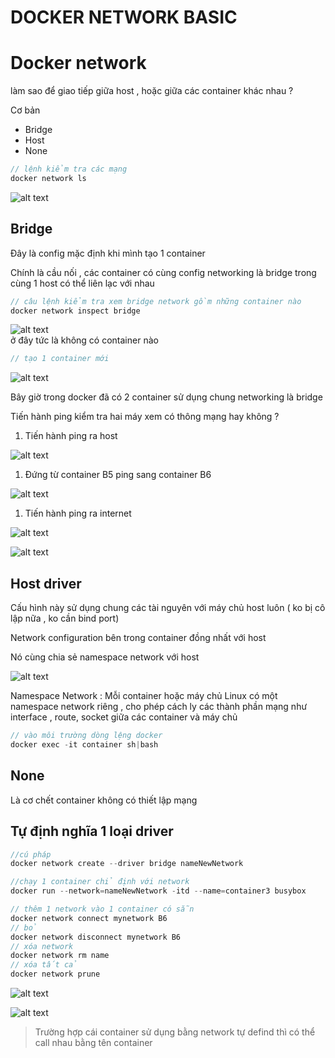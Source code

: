 # DOCKER NETWORK BASIC 

# Docker network

làm sao để giao tiếp giữa host , hoặc giữa các container khác nhau ?

Cơ bản 

- Bridge
- Host
- None

```jsx
// lệnh kiểm tra các mạng 
docker network ls 
```

![alt text](image.png) 

## Bridge

Đây là config mặc định khi mình tạo 1 container 

Chính là cầu nối , các container có cùng config networking là bridge trong cùng 1 host có thể liên lạc với nhau 

```jsx
// câu lệnh kiểm tra xem bridge network gồm những container nào 
docker network inspect bridge
```

![alt text](image-1.png)  
ở đây tức là không có container nào 

```jsx
// tạo 1 container mới
```

![alt text](image-2.png)  

Bây giờ trong docker đã có 2 container sử dụng chung networking là bridge 

Tiến hành ping kiểm tra hai máy xem có thông mạng hay không  ? 

1. Tiến hành ping ra host 

![alt text](image-3.png)  

1. Đứng từ container B5 ping sang container B6 

![alt text](image-4.png)  

1. Tiến hành ping ra internet 

![alt text](image-5.png)


![alt text](image-6.png)

## Host driver

Cấu hình này sử dụng chung các tài nguyên với máy chủ host luôn ( ko bị cô lập nữa , ko cần bind port) 

Network configuration bên trong container đồng nhất với host 

Nó cùng chia sẻ namespace network với host 

![alt text](image-7.png)  

Namespace Network  :  Mỗi container hoặc máy chủ Linux có một namespace network riêng , cho phép cách ly các thành phần mạng như interface , route, socket giữa các container và máy chủ 

```jsx
// vào môi trường dòng lệng docker 
docker exec -it container sh|bash

```

## None

Là cơ chết container không có thiết lập mạng 

## Tự định nghĩa 1 loại driver

```jsx
//cú pháp 
docker network create --driver bridge nameNewNetwork 

//chạy 1 container chỉ định với network 
docker run --network=nameNewNetwork -itd --name=container3 busybox

// thêm 1 network vào 1 container có sẵn 
docker network connect mynetwork B6
// bỏ 
docker network disconnect mynetwork B6
// xóa network 
docker network rm name 
// xóa tất cả 
docker network prune
```

![alt text](image-8.png)  

![alt text](image-9.png)  

> Trường hợp cái container sử dụng bằng network tự defind thì có thể call nhau bằng tên container
>